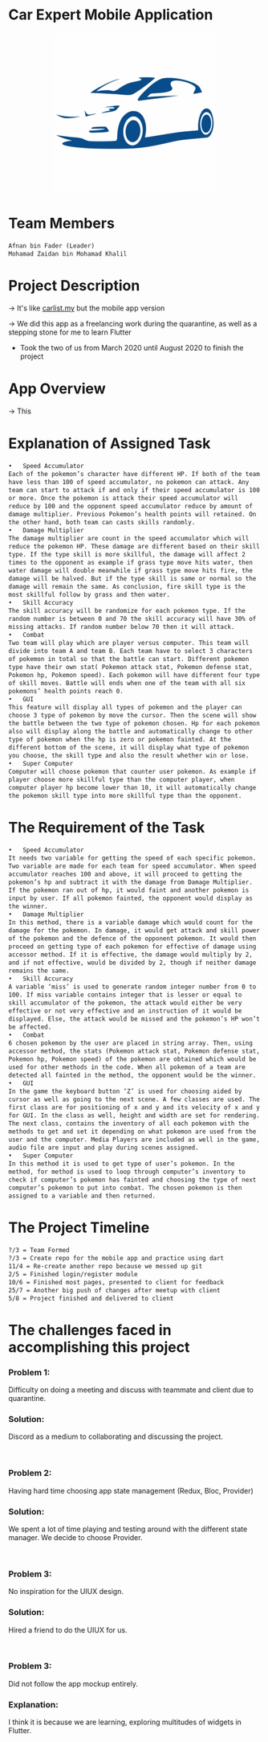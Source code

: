 # Car Expert Mobile Application
<p align = "center">
    <img src = https://github.com/mhdzidannn/Car-Expert/blob/master/android/app/src/main/res/mipmap-hdpi/login.png?raw=true>
</p>

# Team Members
>>
```
Afnan bin Fader (Leader)
Mohamad Zaidan bin Mohamad Khalil

```

# Project Description

->	It's like [carlist.my](https://www.carlist.my/) but the mobile app version

->	We did this app as a freelancing work during the quarantine, as well as a stepping stone for me to learn Flutter

-	Took the two of us from March 2020 until August 2020 to finish the project

# App Overview

-> This 


# Explanation of Assigned Task
>>
```
•	Speed Accumulator
Each of the pokemon’s character have different HP. If both of the team have less than 100 of speed accumulator, no pokemon can attack. Any team can start to attack if and only if their speed accumulator is 100 or more. Once the pokemon is attack their speed accumulator will reduce by 100 and the opponent speed accumulator reduce by amount of damage multiplier. Previous Pokemon’s health points will retained. On the other hand, both team can casts skills randomly. 
•	Damage Multiplier
The damage multiplier are count in the speed accumulator which will reduce the pokemon HP. These damage are different based on their skill type. If the type skill is more skillful, the damage will affect 2 times to the opponent as example if grass type move hits water, then water damage will double meanwhile if grass type move hits fire, the damage will be halved. But if the type skill is same or normal so the damage will remain the same. As conclusion, fire skill type is the most skillful follow by grass and then water.
•	Skill Accuracy
The skill accuracy will be randomize for each pokemon type. If the random number is between 0 and 70 the skill accuracy will have 30% of missing attacks. If random number below 70 then it will attack.
•	Combat
Two team will play which are player versus computer. This team will divide into team A and team B. Each team have to select 3 characters of pokemon in total so that the battle can start. Different pokemon type have their own stat( Pokemon attack stat, Pokemon defense stat, Pokemon hp, Pokemon speed). Each pokemon will have different four type of skill moves. Battle will ends when one of the team with all six pokemons’ health points reach 0. 
•	GUI
This feature will display all types of pokemon and the player can choose 3 type of pokemon by move the cursor. Then the scene will show the battle between the two type of pokemon chosen. Hp for each pokemon also will display along the battle and automatically change to other type of pokemon when the hp is zero or pokemon fainted. At the different bottom of the scene, it will display what type of pokemon you choose, the skill type and also the result whether win or lose. 
•	Super Computer
Computer will choose pokemon that counter user pokemon. As example if player choose more skillful type than the computer player, when computer player hp become lower than 10, it will automatically change the pokemon skill type into more skillful type than the opponent. 
```
# The Requirement of the Task
>>
```
•	Speed Accumulator
It needs two variable for getting the speed of each specific pokemon. Two variable are made for each team for speed accumulator. When speed accumulator reaches 100 and above, it will proceed to getting the pokemon’s hp and subtract it with the damage from Damage Multiplier. If the pokemon ran out of hp, it would faint and another pokemon is input by user. If all pokemon fainted, the opponent would display as the winner.
•	Damage Multiplier
In this method, there is a variable damage which would count for the damage for the pokemon. In damage, it would get attack and skill power of the pokemon and the defence of the opponent pokemon. It would then proceed on getting type of each pokemon for effective of damage using accessor method. If it is effective, the damage would multiply by 2, and if not effective, would be divided by 2, though if neither damage remains the same. 
•	Skill Accuracy
A variable ‘miss’ is used to generate random integer number from 0 to 100. If miss variable contains integer that is lesser or equal to skill accumulator of the pokemon, the attack would either be very effective or not very effective and an instruction of it would be displayed. Else, the attack would be missed and the pokemon’s HP won’t be affected.
•	Combat
6 chosen pokemon by the user are placed in string array. Then, using accessor method, the stats (Pokemon attack stat, Pokemon defense stat, Pokemon hp, Pokemon speed) of the pokemon are obtained which would be used for other methods in the code. When all pokemon of a team are detected all fainted in the method, the opponent would be the winner.
•	GUI
In the game the keyboard button ‘Z’ is used for choosing aided by cursor as well as going to the next scene. A few classes are used. The first class are for positioning of x and y and its velocity of x and y for GUI. In the class as well, height and width are set for rendering.
The next class, contains the inventory of all each pokemon with the methods to get and set it depending on what pokemon are used from the user and the computer. Media Players are included as well in the game, audio file are input and play during scenes assigned.
•	Super Computer
In this method it is used to get type of user’s pokemon. In the method, for method is used to loop through computer’s inventory to check if computer’s pokemon has fainted and choosing the type of next computer’s pokemon to put into combat. The chosen pokemon is then assigned to a variable and then returned.
```


# The Project Timeline
>>
```
?/3 = Team Formed 
?/3 = Create repo for the mobile app and practice using dart
11/4 = Re-create another repo because we messed up git
2/5 = Finished login/register module
10/6 = Finished most pages, presented to client for feedback
25/7 = Another big push of changes after meetup with client
5/8 = Project finished and delivered to client
```

# The challenges faced in accomplishing this project

### Problem 1:
Difficulty on doing a meeting and discuss with teammate and client due to quarantine.

### Solution:
Discord as a medium to collaborating and discussing the project.

<br />

### Problem 2:
Having hard time choosing app state management (Redux, Bloc, Provider)

### Solution:
We spent a lot of time playing and testing around with the different state manager. We decide to choose Provider.

<br />

### Problem 3:
No inspiration for the UIUX design. 

### Solution:
Hired a friend to do the UIUX for us.

<br />

### Problem 3:
Did not follow the app mockup entirely.

### Explanation:
I think it is because we are learning, exploring multitudes of widgets in Flutter.


